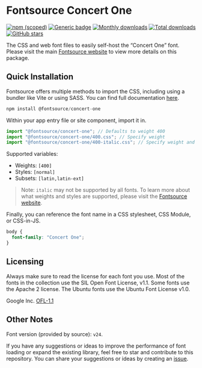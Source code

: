 # Fontsource Concert One

[![npm (scoped)](https://img.shields.io/npm/v/@fontsource/concert-one?color=brightgreen)](https://www.npmjs.com/package/@fontsource/concert-one) [![Generic badge](https://img.shields.io/badge/fontsource-passing-brightgreen)](https://github.com/fontsource/fontsource) [![Monthly downloads](https://badgen.net/npm/dm/@fontsource/concert-one)](https://github.com/fontsource/fontsource) [![Total downloads](https://badgen.net/npm/dt/@fontsource/concert-one)](https://github.com/fontsource/fontsource) [![GitHub stars](https://img.shields.io/github/stars/fontsource/fontsource.svg?style=social&label=Star)](https://github.com/fontsource/fontsource/stargazers)

The CSS and web font files to easily self-host the “Concert One” font. Please visit the main [Fontsource website](https://fontsource.org/fonts/concert-one) to view more details on this package.

## Quick Installation

Fontsource offers multiple methods to import the CSS, including using a bundler like Vite or using SASS. You can find full documentation [here](https://fontsource.org/docs/getting-started/introduction).

```javascript
npm install @fontsource/concert-one
```

Within your app entry file or site component, import it in.

```javascript
import "@fontsource/concert-one"; // Defaults to weight 400
import "@fontsource/concert-one/400.css"; // Specify weight
import "@fontsource/concert-one/400-italic.css"; // Specify weight and style
```

Supported variables:
- Weights: `[400]`
- Styles: `[normal]`
- Subsets: `[latin,latin-ext]`

> Note: `italic` may not be supported by all fonts. To learn more about what weights and styles are supported, please visit the [Fontsource website](https://fontsource.org/fonts/concert-one).

Finally, you can reference the font name in a CSS stylesheet, CSS Module, or CSS-in-JS.

```css
body {
  font-family: "Concert One";
}
```

## Licensing
Always make sure to read the license for each font you use. Most of the fonts in the collection use the SIL Open Font License, v1.1. Some fonts use the Apache 2 license. The Ubuntu fonts use the Ubuntu Font License v1.0.

Google Inc.
[OFL-1.1](http://scripts.sil.org/OFL)

## Other Notes
Font version (provided by source): `v24`.

If you have any suggestions or ideas to improve the performance of font loading or expand the existing library, feel free to star and contribute to this repository. You can share your suggestions or ideas by creating an [issue](https://github.com/fontsource/fontsource/issues).